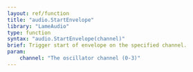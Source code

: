 ```yaml
---
layout: ref/function
title: "audio.StartEnvelope"
library: "LameAudio"
type: function
syntax: "audio.StartEnvelope(channel)"
brief: Trigger start of envelope on the specified channel.
param:
    channel: "The oscillator channel (0-3)"
---
```

